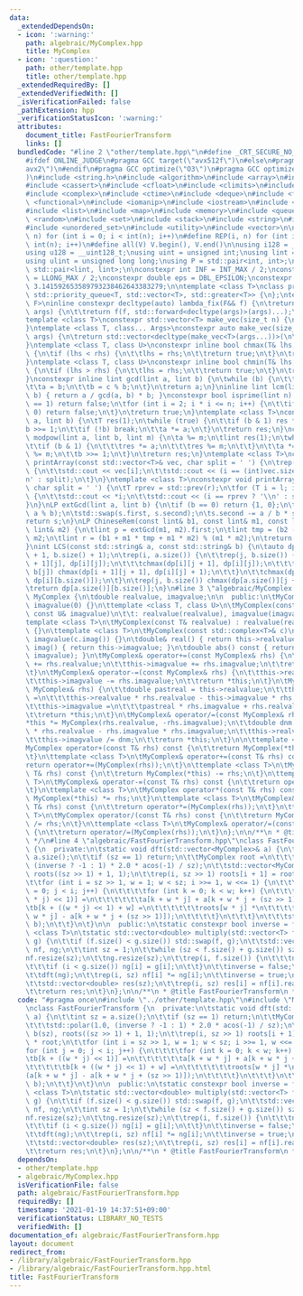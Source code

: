 ```yaml
---
data:
  _extendedDependsOn:
  - icon: ':warning:'
    path: algebraic/MyComplex.hpp
    title: MyComplex
  - icon: ':question:'
    path: other/template.hpp
    title: other/template.hpp
  _extendedRequiredBy: []
  _extendedVerifiedWith: []
  _isVerificationFailed: false
  _pathExtension: hpp
  _verificationStatusIcon: ':warning:'
  attributes:
    document_title: FastFourierTransform
    links: []
  bundledCode: "#line 2 \"other/template.hpp\"\n#define _CRT_SECURE_NO_WARNINGS\n\
    #ifdef ONLINE_JUDGE\n#pragma GCC target(\"avx512f\")\n#else\n#pragma GCC target(\"\
    avx2\")\n#endif\n#pragma GCC optimize(\"O3\")\n#pragma GCC optimize(\"unroll-loops\"\
    )\n#include <string.h>\n#include <algorithm>\n#include <array>\n#include <bitset>\n\
    #include <cassert>\n#include <cfloat>\n#include <climits>\n#include <cmath>\n\
    #include <complex>\n#include <ctime>\n#include <deque>\n#include <fstream>\n#include\
    \ <functional>\n#include <iomanip>\n#include <iostream>\n#include <iterator>\n\
    #include <list>\n#include <map>\n#include <memory>\n#include <queue>\n#include\
    \ <random>\n#include <set>\n#include <stack>\n#include <string>\n#include <unordered_map>\n\
    #include <unordered_set>\n#include <utility>\n#include <vector>\n\n#define rep(i,\
    \ n) for (int i = 0; i < int(n); i++)\n#define REP(i, n) for (int i = 1; i <=\
    \ int(n); i++)\n#define all(V) V.begin(), V.end()\n\nusing i128 = __int128_t;\n\
    using u128 = __uint128_t;\nusing uint = unsigned int;\nusing lint = long long;\n\
    using ulint = unsigned long long;\nusing P = std::pair<int, int>;\nusing LP =\
    \ std::pair<lint, lint>;\n\nconstexpr int INF = INT_MAX / 2;\nconstexpr lint LINF\
    \ = LLONG_MAX / 2;\nconstexpr double eps = DBL_EPSILON;\nconstexpr double PI =\
    \ 3.141592653589793238462643383279;\n\ntemplate <class T>\nclass prique : public\
    \ std::priority_queue<T, std::vector<T>, std::greater<T>> {\n};\ntemplate <class\
    \ F>\ninline constexpr decltype(auto) lambda_fix(F&& f) {\n\treturn [f = std::forward<F>(f)](auto&&...\
    \ args) {\n\t\treturn f(f, std::forward<decltype(args)>(args)...);\n\t};\n}\n\
    template <class T>\nconstexpr std::vector<T> make_vec(size_t n) {\n\treturn std::vector<T>(n);\n\
    }\ntemplate <class T, class... Args>\nconstexpr auto make_vec(size_t n, Args&&...\
    \ args) {\n\treturn std::vector<decltype(make_vec<T>(args...))>(\n\t\tn, make_vec<T>(std::forward<Args>(args)...));\n\
    }\ntemplate <class T, class U>\nconstexpr inline bool chmax(T& lhs, const U& rhs)\
    \ {\n\tif (lhs < rhs) {\n\t\tlhs = rhs;\n\t\treturn true;\n\t}\n\treturn false;\n\
    }\ntemplate <class T, class U>\nconstexpr inline bool chmin(T& lhs, const U& rhs)\
    \ {\n\tif (lhs > rhs) {\n\t\tlhs = rhs;\n\t\treturn true;\n\t}\n\treturn false;\n\
    }\nconstexpr inline lint gcd(lint a, lint b) {\n\twhile (b) {\n\t\tlint c = a;\n\
    \t\ta = b;\n\t\tb = c % b;\n\t}\n\treturn a;\n}\ninline lint lcm(lint a, lint\
    \ b) { return a / gcd(a, b) * b; }\nconstexpr bool isprime(lint n) {\n\tif (n\
    \ == 1) return false;\n\tfor (int i = 2; i * i <= n; i++) {\n\t\tif (n % i ==\
    \ 0) return false;\n\t}\n\treturn true;\n}\ntemplate <class T>\nconstexpr T mypow(T\
    \ a, lint b) {\n\tT res(1);\n\twhile (true) {\n\t\tif (b & 1) res *= a;\n\t\t\
    b >>= 1;\n\t\tif (!b) break;\n\t\ta *= a;\n\t}\n\treturn res;\n}\nconstexpr lint\
    \ modpow(lint a, lint b, lint m) {\n\ta %= m;\n\tlint res(1);\n\twhile (b) {\n\
    \t\tif (b & 1) {\n\t\t\tres *= a;\n\t\t\tres %= m;\n\t\t}\n\t\ta *= a;\n\t\ta\
    \ %= m;\n\t\tb >>= 1;\n\t}\n\treturn res;\n}\ntemplate <class T>\nconstexpr void\
    \ printArray(const std::vector<T>& vec, char split = ' ') {\n\trep(i, vec.size())\
    \ {\n\t\tstd::cout << vec[i];\n\t\tstd::cout << (i == (int)vec.size() - 1 ? '\\\
    n' : split);\n\t}\n}\ntemplate <class T>\nconstexpr void printArray(T l, T r,\
    \ char split = ' ') {\n\tT rprev = std::prev(r);\n\tfor (T i = l; i != r; i++)\
    \ {\n\t\tstd::cout << *i;\n\t\tstd::cout << (i == rprev ? '\\n' : split);\n\t\
    }\n}\nLP extGcd(lint a, lint b) {\n\tif (b == 0) return {1, 0};\n\tLP s = extGcd(b,\
    \ a % b);\n\tstd::swap(s.first, s.second);\n\ts.second -= a / b * s.first;\n\t\
    return s;\n}\nLP ChineseRem(const lint& b1, const lint& m1, const lint& b2, const\
    \ lint& m2) {\n\tlint p = extGcd(m1, m2).first;\n\tlint tmp = (b2 - b1) * p %\
    \ m2;\n\tlint r = (b1 + m1 * tmp + m1 * m2) % (m1 * m2);\n\treturn {r, m1 * m2};\n\
    }\nint LCS(const std::string& a, const std::string& b) {\n\tauto dp = make_vec<int>(a.size()\
    \ + 1, b.size() + 1);\n\trep(i, a.size()) {\n\t\trep(j, b.size()) {\n\t\t\tchmax(dp[i\
    \ + 1][j], dp[i][j]);\n\t\t\tchmax(dp[i][j + 1], dp[i][j]);\n\t\t\tif (a[i] ==\
    \ b[j]) chmax(dp[i + 1][j + 1], dp[i][j] + 1);\n\t\t}\n\t\tchmax(dp[i + 1][b.size()],\
    \ dp[i][b.size()]);\n\t}\n\trep(j, b.size()) chmax(dp[a.size()][j + 1], dp[a.size()][j]);\n\
    \treturn dp[a.size()][b.size()];\n}\n#line 3 \"algebraic/MyComplex.hpp\"\nclass\
    \ MyComplex {\n\tdouble realvalue, imagvalue;\n\n  public:\n\tMyComplex() : realvalue(0),\
    \ imagvalue(0) {}\n\ttemplate <class T, class U>\n\tMyComplex(const T& realvalue,\
    \ const U& imagvalue)\n\t\t: realvalue(realvalue), imagvalue(imagvalue) {}\n\t\
    template <class T>\n\tMyComplex(const T& realvalue) : realvalue(realvalue), imagvalue(0)\
    \ {}\n\ttemplate <class T>\n\tMyComplex(const std::complex<T>& c)\n\t\t: realvalue(c.real()),\
    \ imagvalue(c.imag()) {}\n\tdouble& real() { return this->realvalue; }\n\tdouble&\
    \ imag() { return this->imagvalue; }\n\tdouble abs() const { return hypot(realvalue,\
    \ imagvalue); }\n\tMyComplex& operator+=(const MyComplex& rhs) {\n\t\tthis->realvalue\
    \ += rhs.realvalue;\n\t\tthis->imagvalue += rhs.imagvalue;\n\t\treturn *this;\n\
    \t}\n\tMyComplex& operator-=(const MyComplex& rhs) {\n\t\tthis->realvalue -= rhs.realvalue;\n\
    \t\tthis->imagvalue -= rhs.imagvalue;\n\t\treturn *this;\n\t}\n\tMyComplex& operator*=(const\
    \ MyComplex& rhs) {\n\t\tdouble pastreal = this->realvalue;\n\t\tthis->realvalue\
    \ =\n\t\t\tthis->realvalue * rhs.realvalue - this->imagvalue * rhs.imagvalue;\n\
    \t\tthis->imagvalue =\n\t\t\tpastreal * rhs.imagvalue + rhs.realvalue * this->imagvalue;\n\
    \t\treturn *this;\n\t}\n\tMyComplex& operator/=(const MyComplex& rhs) {\n\t\t\
    *this *= MyComplex(rhs.realvalue, -rhs.imagvalue);\n\t\tdouble dnm =\n\t\t\trhs.realvalue\
    \ * rhs.realvalue - rhs.imagvalue * rhs.imagvalue;\n\t\tthis->realvalue /= dnm;\n\
    \t\tthis->imagvalue /= dnm;\n\t\treturn *this;\n\t}\n\n\ttemplate <class T>\n\t\
    MyComplex operator+(const T& rhs) const {\n\t\treturn MyComplex(*this) += rhs;\n\
    \t}\n\ttemplate <class T>\n\tMyComplex& operator+=(const T& rhs) const {\n\t\t\
    return operator+=(MyComplex(rhs));\n\t}\n\ttemplate <class T>\n\tMyComplex operator-(const\
    \ T& rhs) const {\n\t\treturn MyComplex(*this) -= rhs;\n\t}\n\ttemplate <class\
    \ T>\n\tMyComplex& operator-=(const T& rhs) const {\n\t\treturn operator-=(MyComplex(rhs));\n\
    \t}\n\ttemplate <class T>\n\tMyComplex operator*(const T& rhs) const {\n\t\treturn\
    \ MyComplex(*this) *= rhs;\n\t}\n\ttemplate <class T>\n\tMyComplex& operator*=(const\
    \ T& rhs) const {\n\t\treturn operator*=(MyComplex(rhs));\n\t}\n\ttemplate <class\
    \ T>\n\tMyComplex operator/(const T& rhs) const {\n\t\treturn MyComplex(*this)\
    \ /= rhs;\n\t}\n\ttemplate <class T>\n\tMyComplex& operator/=(const T& rhs) const\
    \ {\n\t\treturn operator/=(MyComplex(rhs));\n\t}\n};\n\n/**\n * @title MyComplex\n\
    \ */\n#line 4 \"algebraic/FastFourierTransform.hpp\"\nclass FastFourierTransform\
    \ {\n  private:\n\tstatic void dft(std::vector<MyComplex>& a) {\n\t\tint sz =\
    \ a.size();\n\t\tif (sz == 1) return;\n\t\tMyComplex root =\n\t\t\tstd::polar(1.0,\
    \ (inverse ? -1 : 1) * 2.0 * acos(-1) / sz);\n\t\tstd::vector<MyComplex> b(sz),\
    \ roots((sz >> 1) + 1, 1);\n\t\trep(i, sz >> 1) roots[i + 1] = roots[i] * root;\n\
    \t\tfor (int i = sz >> 1, w = 1; w < sz; i >>= 1, w <<= 1) {\n\t\t\tfor (int j\
    \ = 0; j < i; j++) {\n\t\t\t\tfor (int k = 0; k < w; k++) {\n\t\t\t\t\tb[k + ((w\
    \ * j) << 1)] =\n\t\t\t\t\t\ta[k + w * j] + a[k + w * j + (sz >> 1)];\n\t\t\t\t\
    \tb[k + ((w * j) << 1) + w] =\n\t\t\t\t\t\troots[w * j] *\n\t\t\t\t\t\t(a[k +\
    \ w * j] - a[k + w * j + (sz >> 1)]);\n\t\t\t\t}\n\t\t\t}\n\t\t\tstd::swap(a,\
    \ b);\n\t\t}\n\t}\n\n  public:\n\tstatic constexpr bool inverse = false;\n\ttemplate\
    \ <class T>\n\tstatic std::vector<double> multiply(std::vector<T> f, std::vector<T>\
    \ g) {\n\t\tif (f.size() < g.size()) std::swap(f, g);\n\t\tstd::vector<MyComplex>\
    \ nf, ng;\n\t\tint sz = 1;\n\t\twhile (sz < f.size() + g.size()) sz *= 2;\n\t\t\
    nf.resize(sz);\n\t\tng.resize(sz);\n\t\trep(i, f.size()) {\n\t\t\tnf[i] = f[i];\n\
    \t\t\tif (i < g.size()) ng[i] = g[i];\n\t\t}\n\t\tinverse = false;\n\t\tdft(nf);\n\
    \t\tdft(ng);\n\t\trep(i, sz) nf[i] *= ng[i];\n\t\tinverse = true;\n\t\tdft(nf);\n\
    \t\tstd::vector<double> res(sz);\n\t\trep(i, sz) res[i] = nf[i].real() / sz;\n\
    \t\treturn res;\n\t}\n};\n\n/**\n * @title FastFourierTransform\n */\n"
  code: "#pragma once\n#include \"../other/template.hpp\"\n#include \"MyComplex.hpp\"\
    \nclass FastFourierTransform {\n  private:\n\tstatic void dft(std::vector<MyComplex>&\
    \ a) {\n\t\tint sz = a.size();\n\t\tif (sz == 1) return;\n\t\tMyComplex root =\n\
    \t\t\tstd::polar(1.0, (inverse ? -1 : 1) * 2.0 * acos(-1) / sz);\n\t\tstd::vector<MyComplex>\
    \ b(sz), roots((sz >> 1) + 1, 1);\n\t\trep(i, sz >> 1) roots[i + 1] = roots[i]\
    \ * root;\n\t\tfor (int i = sz >> 1, w = 1; w < sz; i >>= 1, w <<= 1) {\n\t\t\t\
    for (int j = 0; j < i; j++) {\n\t\t\t\tfor (int k = 0; k < w; k++) {\n\t\t\t\t\
    \tb[k + ((w * j) << 1)] =\n\t\t\t\t\t\ta[k + w * j] + a[k + w * j + (sz >> 1)];\n\
    \t\t\t\t\tb[k + ((w * j) << 1) + w] =\n\t\t\t\t\t\troots[w * j] *\n\t\t\t\t\t\t\
    (a[k + w * j] - a[k + w * j + (sz >> 1)]);\n\t\t\t\t}\n\t\t\t}\n\t\t\tstd::swap(a,\
    \ b);\n\t\t}\n\t}\n\n  public:\n\tstatic constexpr bool inverse = false;\n\ttemplate\
    \ <class T>\n\tstatic std::vector<double> multiply(std::vector<T> f, std::vector<T>\
    \ g) {\n\t\tif (f.size() < g.size()) std::swap(f, g);\n\t\tstd::vector<MyComplex>\
    \ nf, ng;\n\t\tint sz = 1;\n\t\twhile (sz < f.size() + g.size()) sz *= 2;\n\t\t\
    nf.resize(sz);\n\t\tng.resize(sz);\n\t\trep(i, f.size()) {\n\t\t\tnf[i] = f[i];\n\
    \t\t\tif (i < g.size()) ng[i] = g[i];\n\t\t}\n\t\tinverse = false;\n\t\tdft(nf);\n\
    \t\tdft(ng);\n\t\trep(i, sz) nf[i] *= ng[i];\n\t\tinverse = true;\n\t\tdft(nf);\n\
    \t\tstd::vector<double> res(sz);\n\t\trep(i, sz) res[i] = nf[i].real() / sz;\n\
    \t\treturn res;\n\t}\n};\n\n/**\n * @title FastFourierTransform\n */"
  dependsOn:
  - other/template.hpp
  - algebraic/MyComplex.hpp
  isVerificationFile: false
  path: algebraic/FastFourierTransform.hpp
  requiredBy: []
  timestamp: '2021-01-19 14:37:51+09:00'
  verificationStatus: LIBRARY_NO_TESTS
  verifiedWith: []
documentation_of: algebraic/FastFourierTransform.hpp
layout: document
redirect_from:
- /library/algebraic/FastFourierTransform.hpp
- /library/algebraic/FastFourierTransform.hpp.html
title: FastFourierTransform
---
```

